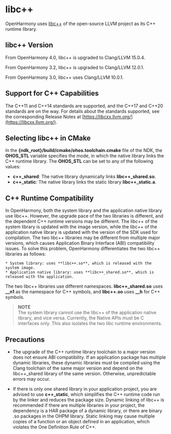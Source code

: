 
# libc++

OpenHarmony uses [libc++](https://libcxx.llvm.org/) of the open-source LLVM project as its C++ runtime library.

## libc++ Version

From OpenHarmony 4.0, libc++ is upgraded to Clang/LLVM 15.0.4.

From OpenHarmony 3.2, libc++ is upgraded to Clang/LLVM 12.0.1.

From OpenHarmony 3.0, libc++ uses Clang/LLVM 10.0.1.

## Support for C++ Capabilities

The C++11 and C++14 standards are supported, and the C++17 and C++20 standards are on the way. For details about the standards supported, see the corresponding Release Notes at [https://libcxx.llvm.org/](https://libcxx.llvm.org/).


## Selecting libc++ in CMake

In the **{ndk_root}/build/cmake/ohos.toolchain.cmake** file of the NDK, the **OHOS_STL** variable specifies the mode, in which the native library links the C++ runtime library. The **OHOS_STL** can be set to any of the following values:
* **c++_shared**: The native library dynamically links **libc++_shared.so**.
* **c++_static**: The native library links the static library **libc++_static.a**.

## C++ Runtime Compatibility

In OpenHarmony, both the system library and the application native library use libc++. However, the upgrade pace of the two libraries is different, and the dependent C++ runtime versions may be different. The libc++ of the system library is updated with the image version, while the libc++ of the application native library is updated with the version of the SDK used for compilation. The two libc++ libraries may be different from multiple major versions, which causes Application Binary Interface (ABI) compatibility issues. To solve this problem, OpenHarmony differentiates the two libc++ libraries as follows:

    * System library: uses **libc++.so**, which is released with the system image.
    * Application native library: uses **libc++_shared.so**, which is released with the application.

The two libc++ libraries use different namespaces. **libc++_shared.so** uses **__n1** as the namespace for C++ symbols, and **libc++.so** uses **__h** for C++ symbols.

   > **NOTE**<br>The system library cannot use the libc++ of the application native library, and vice versa. Currently, the Native APIs must be C interfaces only. This also isolates the two libc runtime environments.

## Precautions

- The upgrade of the C++ runtime library toolchain to a major version does not ensure ABI compatibility. If an application package has multiple dynamic libraries, these dynamic libraries must be compiled using the Clang toolchain of the same major version and depend on the libc++_shared library of the same version. Otherwise, unpredictable errors may occur.

- If there is only one shared library in your application project, you are advised to use **c++_static**, which simplifies the C++ runtime code run by the linker and reduces the package size. Dynamic linking of libc++ is recommended if there are multiple libraries in your project, the dependency is a HAR package of a dynamic library, or there are binary .so packages in the OHPM library. Static linking may cause multiple copies of a function or an object defined in an application, which violates the One Definition Rule of C++.
